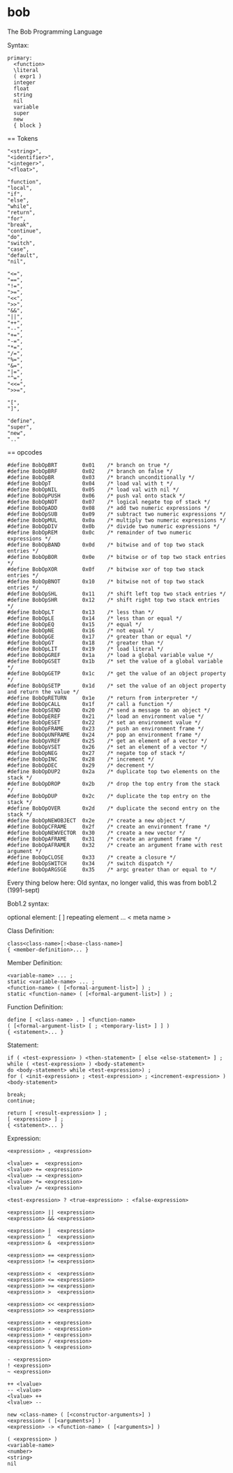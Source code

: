 bob
===

The Bob Programming Language

Syntax:

    primary:
      <function>
      \literal
      ( expr1 )
      integer
      float
      string
      nil
      variable
      super
      new
      { block }



== Tokens

    "<string>",
    "<identifier>",
    "<integer>",
    "<float>",

    "function",
    "local",
    "if",
    "else",
    "while",
    "return",
    "for",
    "break",
    "continue",
    "do",
    "switch",
    "case",
    "default",
    "nil",

    "<=",
    "==",
    "!=",
    ">=",
    "<<",
    ">>",
    "&&",
    "||",
    "++",
    "--",
    "+=",
    "-=",
    "*=",
    "/=",
    "%=",
    "&=",
    "|=",
    "^=",
    "<<=",
    ">>=",

    "[",
    "]",

    "define",
    "super",
    "new",
    ".."

== opcodes

    #define BobOpBRT        0x01    /* branch on true */
    #define BobOpBRF        0x02    /* branch on false */
    #define BobOpBR         0x03    /* branch unconditionally */
    #define BobOpT          0x04    /* load val with t */
    #define BobOpNIL        0x05    /* load val with nil */
    #define BobOpPUSH       0x06    /* push val onto stack */
    #define BobOpNOT        0x07    /* logical negate top of stack */
    #define BobOpADD        0x08    /* add two numeric expressions */
    #define BobOpSUB        0x09    /* subtract two numeric expressions */
    #define BobOpMUL        0x0a    /* multiply two numeric expressions */
    #define BobOpDIV        0x0b    /* divide two numeric expressions */
    #define BobOpREM        0x0c    /* remainder of two numeric expressions */
    #define BobOpBAND       0x0d    /* bitwise and of top two stack entries */
    #define BobOpBOR        0x0e    /* bitwise or of top two stack entries */
    #define BobOpXOR        0x0f    /* bitwise xor of top two stack entries */
    #define BobOpBNOT       0x10    /* bitwise not of top two stack entries */
    #define BobOpSHL        0x11    /* shift left top two stack entries */
    #define BobOpSHR        0x12    /* shift right top two stack entries */
    #define BobOpLT         0x13    /* less than */
    #define BobOpLE         0x14    /* less than or equal */
    #define BobOpEQ         0x15    /* equal */
    #define BobOpNE         0x16    /* not equal */
    #define BobOpGE         0x17    /* greater than or equal */
    #define BobOpGT         0x18    /* greater than */
    #define BobOpLIT        0x19    /* load literal */
    #define BobOpGREF       0x1a    /* load a global variable value */
    #define BobOpGSET       0x1b    /* set the value of a global variable */
    #define BobOpGETP       0x1c    /* get the value of an object property */
    #define BobOpSETP       0x1d    /* set the value of an object property and return the value */
    #define BobOpRETURN     0x1e    /* return from interpreter */
    #define BobOpCALL       0x1f    /* call a function */
    #define BobOpSEND       0x20    /* send a message to an object */
    #define BobOpEREF       0x21    /* load an environment value */
    #define BobOpESET       0x22    /* set an environment value */
    #define BobOpFRAME      0x23    /* push an environment frame */
    #define BobOpUNFRAME    0x24    /* pop an environment frame */
    #define BobOpVREF       0x25    /* get an element of a vector */
    #define BobOpVSET       0x26    /* set an element of a vector */
    #define BobOpNEG        0x27    /* negate top of stack */
    #define BobOpINC        0x28    /* increment */
    #define BobOpDEC        0x29    /* decrement */
    #define BobOpDUP2       0x2a    /* duplicate top two elements on the stack */
    #define BobOpDROP       0x2b    /* drop the top entry from the stack */
    #define BobOpDUP        0x2c    /* duplicate the top entry on the stack */
    #define BobOpOVER       0x2d    /* duplicate the second entry on the stack */
    #define BobOpNEWOBJECT  0x2e    /* create a new object */
    #define BobOpCFRAME     0x2f    /* create an environment frame */
    #define BobOpNEWVECTOR  0x30    /* create a new vector */
    #define BobOpAFRAME     0x31    /* create an argument frame */
    #define BobOpAFRAMER    0x32    /* create an argument frame with rest argument */
    #define BobOpCLOSE      0x33    /* create a closure */
    #define BobOpSWITCH     0x34    /* switch dispatch */
    #define BobOpARGSGE     0x35    /* argc greater than or equal to */


Every thing below here:
Old syntax, no longer valid, this was from bob1.2 (1991-sept)

Bob1.2 syntax:

optional element: [  ]
repeating element ...
< meta name >

Class Definition:

    class<class-name>[:<base-class-name>]
    { <member-definition>... }

Member Definition:

    <variable-name> ... ;
    static <variable-name> ... ;
    <function-name> ( [<formal-argument-list>] ) ;
    static <function-name> ( [<formal-argument-list>] ) ;

Function Definition:

    define [ <class-name> . ] <function-name>
    ( [<formal-argument-list> [ ; <temporary-list> ] ] )
    { <statement>... }

Statement:

    if ( <test-expression> ) <then-statement> [ else <else-statement> ] ;
    while ( <test-expression> ) <body-statement>
    do <body-statement> while <test-expression>) ;
    for ( <init-expression> ; <test-expression> ; <increment-expression> ) <body-statement>

    break;
    continue;

    return [ <result-expression> ] ;
    [ <expression> ] ;
    { <statement>... }

Expression:

    <expression> , <expression>

    <lvalue> =  <expression>
    <lvalue> += <expression>
    <lvalue> -= <expression>
    <lvalue> *= <expression>
    <lvalue> /= <expression>

    <test-expression> ? <true-expression> : <false-expression>

    <expression> || <expression>
    <expression> && <expression>

    <expression> |  <expression>
    <expression> ^  <expression>
    <expression> &  <expression>

    <expression> == <expression>
    <expression> != <expression>

    <expression> <  <expression>
    <expression> <= <expression>
    <expression> >= <expression>
    <expression> >  <expression>

    <expression> << <expression>
    <expression> >> <expression>

    <expression> + <expression>
    <expression> - <expression>
    <expression> * <expression>
    <expression> / <expression>
    <expression> % <expression>

    - <expression>
    ! <expression>
    ~ <expression>

    ++ <lvalue>
    -- <lvalue>
    <lvalue> ++
    <lvalue> --

    new <class-name> ( [<constructor-arguments>] )
    <expression> ( [<arguments>] )
    <expression> -> <function-name> ( [<arguments>] )

    ( <expression> )
    <variable-name>
    <number>
    <string>
    nil
